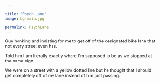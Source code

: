 ```yaml
---

title: "Psych Lane"
image: bg-main.jpg

permalink: PsychLane
---
```

Guy honking and insisting for me to get off of the designated bike lane that not every street even has.

Told him I am literally exactly where I'm supposed to be as we stopped at the same sign.

We were on a street with a yellow dotted line but he thought that I should get completely off of my lane instead of him just passing.
